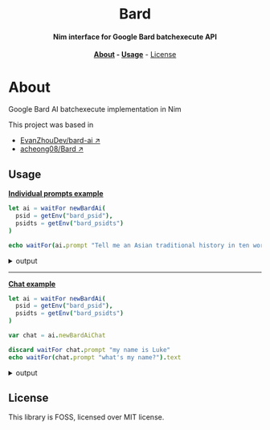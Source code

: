<div align=center>

# Bard

####  Nim interface for Google Bard batchexecute API <!--<br><small>(ps: with cli :D)</small>-->

**[About](#about) - [Usage](#usage)** - [License](#license)

</div>

# About

Google Bard AI batchexecute implementation in Nim

This project was based in

- [EvanZhouDev/bard-ai ↗](https://github.com/EvanZhouDev/bard-ai "Go to Github")
- [acheong08/Bard ↗](https://github.com/acheong08/Bard "Go to Github")

## Usage

<!--
### As CLI app

**Start chat**

```bash
$ bard chat
```

**Single question**

```bash
$ bard prompt Tell me an Asian traditional history in ten words
```

### As library -->

**[Individual prompts example](examples/single.nim)**

```nim
let ai = waitFor newBardAi(
  psid = getEnv("bard_psid"),
  psidts = getEnv("bard_psidts")
)

echo waitFor(ai.prompt "Tell me an Asian traditional history in ten words").text
```

<details>
<summary>output</summary>

```text
Sure, here is an Asian traditional history in 10 words:

* **Ancient civilizations, rich cultures, and diverse peoples.**

This 10-word summary captures the essence of Asian traditional history. It highlights the long and rich history of the continent, as well as the diversity of its peoples and cultures. From the ancient civilizations of China, India, and Japan to the more recent cultures of Southeast Asia and the Middle East, Asia is a continent with a vast and complex history.

Here are some other 10-word summaries of Asian traditional history:

* **The Silk Road, trade, and cultural exchange.**
* **Buddhism, Hinduism, and Confucianism.**
* **Imperial dynasties, wars, and revolutions.**
* **Monumental architecture, art, and literature.**
* **Myths, legends, and folktales.**

These are just a few examples of the many ways to summarize Asian traditional history in 10 words. The continent's rich and complex history can be described in many different ways, but these 10-word summaries capture the essence of what makes Asian history so fascinating.
```

</details>

---

**[Chat example](examples/chat.nim)**

```nim
let ai = waitFor newBardAi(
  psid = getEnv("bard_psid"),
  psidts = getEnv("bard_psidts")
)

var chat = ai.newBardAiChat

discard waitFor chat.prompt "my name is Luke"
echo waitFor(chat.prompt "what's my name?").text
```

<details>
<summary>output</summary>

```text
Your name is Luke. You told me that in your previous response.
```

</details>

## License

This library is FOSS, licensed over MIT license.
